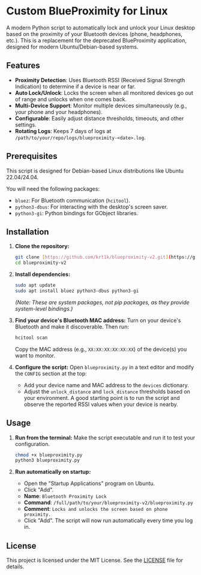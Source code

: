 # Custom BlueProximity for Linux

A modern Python script to automatically lock and unlock your Linux desktop based on the proximity of your Bluetooth devices (phone, headphones, etc.). This is a replacement for the deprecated BlueProximity application, designed for modern Ubuntu/Debian-based systems.

## Features

- **Proximity Detection**: Uses Bluetooth RSSI (Received Signal Strength Indication) to determine if a device is near or far.
- **Auto Lock/Unlock**: Locks the screen when all monitored devices go out of range and unlocks when one comes back.
- **Multi-Device Support**: Monitor multiple devices simultaneously (e.g., your phone and your headphones).
- **Configurable**: Easily adjust distance thresholds, timeouts, and other settings.
- **Rotating Logs**: Keeps 7 days of logs at `/path/to/your/repo/logs/blueproximity-<date>.log`.

## Prerequisites

This script is designed for Debian-based Linux distributions like Ubuntu 22.04/24.04.

You will need the following packages:
- `bluez`: For Bluetooth communication (`hcitool`).
- `python3-dbus`: For interacting with the desktop's screen saver.
- `python3-gi`: Python bindings for GObject libraries.

## Installation

1.  **Clone the repository:**
    ```bash
    git clone [https://github.com/krt1k/blueproximity-v2.git](https://github.com/krt1k/blueproximity-v2.git)
    cd blueproximity-v2
    ```

2.  **Install dependencies:**
    ```bash
    sudo apt update
    sudo apt install bluez python3-dbus python3-gi
    ```
    *(Note: These are system packages, not pip packages, as they provide system-level bindings.)*

3.  **Find your device's Bluetooth MAC address:**
    Turn on your device's Bluetooth and make it discoverable. Then run:
    ```bash
    hcitool scan
    ```
    Copy the MAC address (e.g., `XX:XX:XX:XX:XX:XX`) of the device(s) you want to monitor.

4.  **Configure the script:**
    Open `blueproximity.py` in a text editor and modify the `CONFIG` section at the top:
    - Add your device name and MAC address to the `devices` dictionary.
    - Adjust the `unlock_distance` and `lock_distance` thresholds based on your environment. A good starting point is to run the script and observe the reported RSSI values when your device is nearby.

## Usage

1.  **Run from the terminal:**
    Make the script executable and run it to test your configuration.
    ```bash
    chmod +x blueproximity.py
    python3 blueproximity.py
    ```

2.  **Run automatically on startup:**
    - Open the "Startup Applications" program on Ubuntu.
    - Click "Add".
    - **Name**: `Bluetooth Proximity Lock`
    - **Command**: `/full/path/to/your/blueproximity-v2/blueproximity.py`
    - **Comment**: `Locks and unlocks the screen based on phone proximity.`
    - Click "Add". The script will now run automatically every time you log in.

## License

This project is licensed under the MIT License. See the [LICENSE](LICENSE) file for details.